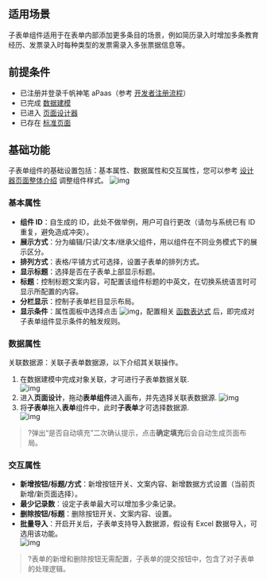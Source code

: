 ## 适用场景

子表单组件适用于在表单内部添加更多条目的场景，例如简历录入时增加多条教育经历、发票录入时每种类型的发票需录入多张票据信息等。

## 前提条件

- 已注册并登录千帆神笔 aPaas（参考 [开发者注册流程](https://cloud.tencent.com/document/product/1365/68054)）
- 已完成 [数据建模](https://cloud.tencent.com/document/product/1365/67951)
- 已进入 [页面设计器](https://cloud.tencent.com/document/product/1365/67961)
- 已存在 [标准页面](https://cloud.tencent.com/document/product/1365/67961)  

## 基础功能

子表单组件的基础设置包括：基本属性、数据属性和交互属性，您可以参考 [设计器页面整体介绍](https://cloud.tencent.com/document/product/1365/67961#.E5.8F.B3.E4.BE.A7.E5.B1.9E.E6.80.A7.E9.9D.A2.E6.9D.BF) 调整组件样式。
![img](https://qcloudimg.tencent-cloud.cn/raw/e9962c2cb479aac097236932eeb683c7.png)

### 基本属性

- **组件 ID**：自生成的 ID，此处不做举例，用户可自行更改（请勿与系统已有 ID 重复，避免造成冲突）。   
- **展示方式**：分为编辑/只读/文本/继承父组件，用以组件在不同业务模式下的展示区分。  
- **排列方式**：表格/平铺方式可选择，设置子表单的排列方式。
- **显示标题**：选择是否在子表单上部显示标题。
- **标题**：控制标题文案内容，可配置该组件标题的中英文，在切换系统语言时可显示所配置的内容。  
- **分栏显示**：控制子表单栏目显示布局。 
- **显示条件**：属性面板中选择点击 ![img](https://qcloudimg.tencent-cloud.cn/raw/3ab613315bde0532d6a86c805786cb99.png)，配置相关 [函数表达式](https://cloud.tencent.com/document/product/1365/67905) 后，即完成对子表单组件显示条件的触发规则。 

### 数据属性

关联数据源：关联子表单数据源，以下介绍其关联操作。  

1. 在数据建模中完成对象关联，才可进行子表单数据关联.  
   ![img](https://qcloudimg.tencent-cloud.cn/raw/a9141d5b516b560aa84f94c2710f5f96.png)  
2. 进入**页面设计**，拖动**表单组件**进入画布，并先选择关联表数据源. 
   ![img](https://qcloudimg.tencent-cloud.cn/raw/05c1095913e34297ece8f70065856580.png)  
3. 将**子表单**拖入**表单**组件中，此时**子表单**才可选择数据源.  
   ![img](https://qcloudimg.tencent-cloud.cn/raw/0a3615330dcece938b872278dd730ec6.png)
>?弹出“是否自动填充”二次确认提示，点击**确定填充**后会自动生成页面布局。

### 交互属性 

- **新增按钮/标题/方式**：新增按钮开关、文案内容、新增数据方式设置（当前页新增/新页面选择）。   
- **最少记录数**：设定子表单最大可以增加多少条记录。 
- **删除按钮/标题**：删除按钮开关、文案内容、设置。   
- **批量导入**：开启开关后，子表单支持导入数据源，假设有 Excel 数据导入，可选用该功能。  
  ![img](https://qcloudimg.tencent-cloud.cn/raw/b2e11383bbcb60f17b1600b263562bde.png)
>?表单的新增和删除按钮无需配置，子表单的提交按钮中，包含了对子表单的处理逻辑。
